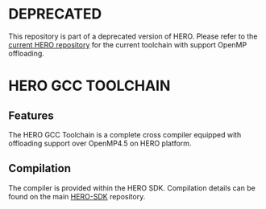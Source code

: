 # DEPRECATED

This repository is part of a deprecated version of HERO.  Please refer to the [current HERO repository](https://github.com/pulp-platform/hero) for the current toolchain with support OpenMP offloading.

# HERO GCC TOOLCHAIN

## Features
The HERO GCC Toolchain is a complete cross compiler equipped with offloading support over OpenMP4.5 on HERO platform.

## Compilation
The compiler is provided within the HERO SDK. Compilation details can be found on the main [HERO-SDK](https://github.com/pulp-platform/hero-sdk) repository.
